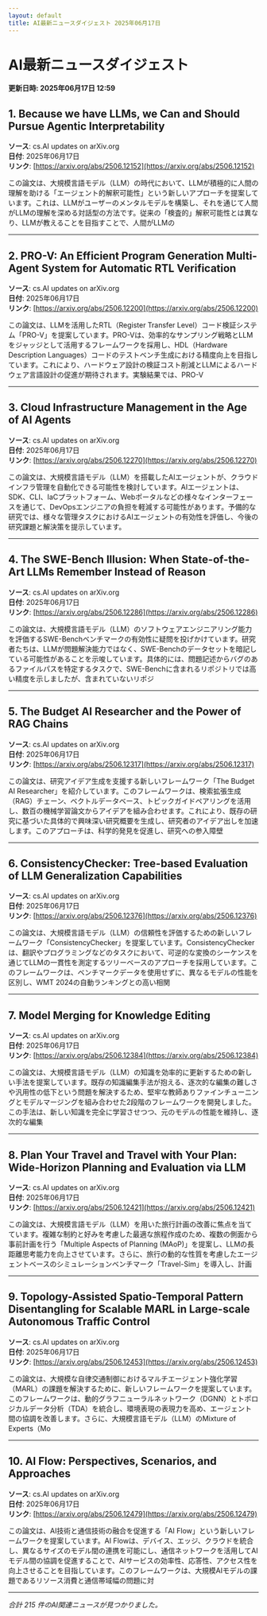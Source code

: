 ```yaml
---
layout: default
title: AI最新ニュースダイジェスト 2025年06月17日
---
```


# AI最新ニュースダイジェスト
**更新日時: 2025年06月17日 12:59**

## 1. Because we have LLMs, we Can and Should Pursue Agentic Interpretability

**ソース**: cs.AI updates on arXiv.org  
**日付**: 2025年06月17日  
**リンク**: [https://arxiv.org/abs/2506.12152](https://arxiv.org/abs/2506.12152)  

この論文は、大規模言語モデル（LLM）の時代において、LLMが積極的に人間の理解を助ける「エージェント的解釈可能性」という新しいアプローチを提案しています。これは、LLMがユーザーのメンタルモデルを構築し、それを通じて人間がLLMの理解を深める対話型の方法です。従来の「検査的」解釈可能性とは異なり、LLMが教えることを目指すことで、人間がLLMの  

---

## 2. PRO-V: An Efficient Program Generation Multi-Agent System for Automatic RTL Verification

**ソース**: cs.AI updates on arXiv.org  
**日付**: 2025年06月17日  
**リンク**: [https://arxiv.org/abs/2506.12200](https://arxiv.org/abs/2506.12200)  

この論文は、LLMを活用したRTL（Register Transfer Level）コード検証システム「PRO-V」を提案しています。PRO-Vは、効率的なサンプリング戦略とLLMをジャッジとして活用するフレームワークを採用し、HDL（Hardware Description Languages）コードのテストベンチ生成における精度向上を目指しています。これにより、ハードウェア設計の検証コスト削減とLLMによるハードウェア言語設計の促進が期待されます。実験結果では、PRO-V  

---

## 3. Cloud Infrastructure Management in the Age of AI Agents

**ソース**: cs.AI updates on arXiv.org  
**日付**: 2025年06月17日  
**リンク**: [https://arxiv.org/abs/2506.12270](https://arxiv.org/abs/2506.12270)  

この論文は、大規模言語モデル（LLM）を搭載したAIエージェントが、クラウドインフラ管理を自動化できる可能性を検討しています。AIエージェントは、SDK、CLI、IaCプラットフォーム、Webポータルなどの様々なインターフェースを通じて、DevOpsエンジニアの負担を軽減する可能性があります。予備的な研究では、様々な管理タスクにおけるAIエージェントの有効性を評価し、今後の研究課題と解決策を提示しています。  

---

## 4. The SWE-Bench Illusion: When State-of-the-Art LLMs Remember Instead of Reason

**ソース**: cs.AI updates on arXiv.org  
**日付**: 2025年06月17日  
**リンク**: [https://arxiv.org/abs/2506.12286](https://arxiv.org/abs/2506.12286)  

この論文は、大規模言語モデル（LLM）のソフトウェアエンジニアリング能力を評価するSWE-Benchベンチマークの有効性に疑問を投げかけています。研究者たちは、LLMが問題解決能力ではなく、SWE-Benchのデータセットを暗記している可能性があることを示唆しています。具体的には、問題記述からバグのあるファイルパスを特定するタスクで、SWE-Benchに含まれるリポジトリでは高い精度を示しましたが、含まれていないリポジ  

---

## 5. The Budget AI Researcher and the Power of RAG Chains

**ソース**: cs.AI updates on arXiv.org  
**日付**: 2025年06月17日  
**リンク**: [https://arxiv.org/abs/2506.12317](https://arxiv.org/abs/2506.12317)  

この論文は、研究アイデア生成を支援する新しいフレームワーク「The Budget AI Researcher」を紹介しています。このフレームワークは、検索拡張生成（RAG）チェーン、ベクトルデータベース、トピックガイドペアリングを活用し、数百の機械学習論文からアイデアを組み合わせます。これにより、既存の研究に基づいた具体的で興味深い研究概要を生成し、研究者のアイデア出しを加速します。このアプローチは、科学的発見を促進し、研究への参入障壁  

---

## 6. ConsistencyChecker: Tree-based Evaluation of LLM Generalization Capabilities

**ソース**: cs.AI updates on arXiv.org  
**日付**: 2025年06月17日  
**リンク**: [https://arxiv.org/abs/2506.12376](https://arxiv.org/abs/2506.12376)  

この論文は、大規模言語モデル（LLM）の信頼性を評価するための新しいフレームワーク「ConsistencyChecker」を提案しています。ConsistencyCheckerは、翻訳やプログラミングなどのタスクにおいて、可逆的な変換のシーケンスを通じてLLMの一貫性を測定するツリーベースのアプローチを採用しています。このフレームワークは、ベンチマークデータを使用せずに、異なるモデルの性能を区別し、WMT 2024の自動ランキングとの高い相関  

---

## 7. Model Merging for Knowledge Editing

**ソース**: cs.AI updates on arXiv.org  
**日付**: 2025年06月17日  
**リンク**: [https://arxiv.org/abs/2506.12384](https://arxiv.org/abs/2506.12384)  

この論文は、大規模言語モデル（LLM）の知識を効率的に更新するための新しい手法を提案しています。既存の知識編集手法が抱える、逐次的な編集の難しさや汎用性の低下という問題を解決するため、堅牢な教師ありファインチューニングとモデルマージングを組み合わせた2段階のフレームワークを開発しました。この手法は、新しい知識を完全に学習させつつ、元のモデルの性能を維持し、逐次的な編集  

---

## 8. Plan Your Travel and Travel with Your Plan: Wide-Horizon Planning and Evaluation via LLM

**ソース**: cs.AI updates on arXiv.org  
**日付**: 2025年06月17日  
**リンク**: [https://arxiv.org/abs/2506.12421](https://arxiv.org/abs/2506.12421)  

この論文は、大規模言語モデル（LLM）を用いた旅行計画の改善に焦点を当てています。複雑な制約と好みを考慮した最適な旅程作成のため、複数の側面から事前計画を行う「Multiple Aspects of Planning (MAoP)」を提案し、LLMの長距離思考能力を向上させています。さらに、旅行の動的な性質を考慮したエージェントベースのシミュレーションベンチマーク「Travel-Sim」を導入し、計画  

---

## 9. Topology-Assisted Spatio-Temporal Pattern Disentangling for Scalable MARL in Large-scale Autonomous Traffic Control

**ソース**: cs.AI updates on arXiv.org  
**日付**: 2025年06月17日  
**リンク**: [https://arxiv.org/abs/2506.12453](https://arxiv.org/abs/2506.12453)  

この論文は、大規模な自律交通制御におけるマルチエージェント強化学習（MARL）の課題を解決するために、新しいフレームワークを提案しています。このフレームワークは、動的グラフニューラルネットワーク（DGNN）とトポロジカルデータ分析（TDA）を統合し、環境表現の表現力を高め、エージェント間の協調を改善します。さらに、大規模言語モデル（LLM）のMixture of Experts（Mo  

---

## 10. AI Flow: Perspectives, Scenarios, and Approaches

**ソース**: cs.AI updates on arXiv.org  
**日付**: 2025年06月17日  
**リンク**: [https://arxiv.org/abs/2506.12479](https://arxiv.org/abs/2506.12479)  

この論文は、AI技術と通信技術の融合を促進する「AI Flow」という新しいフレームワークを提案しています。AI Flowは、デバイス、エッジ、クラウドを統合し、異なるサイズのモデル間の連携を可能にし、通信ネットワークを活用してAIモデル間の協調を促進することで、AIサービスの効率性、応答性、アクセス性を向上させることを目指しています。このフレームワークは、大規模AIモデルの課題であるリソース消費と通信帯域幅の問題に対  

---

*合計 215 件のAI関連ニュースが見つかりました。*
